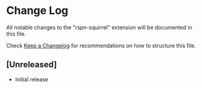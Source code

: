 # Change Log

All notable changes to the "rspn-squirrel" extension will be documented in this file.

Check [Keep a Changelog](http://keepachangelog.com/) for recommendations on how to structure this file.

## [Unreleased]

- Initial release